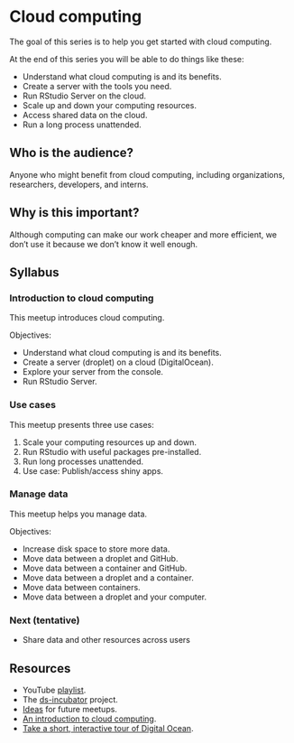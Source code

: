 
# Cloud computing

The goal of this series is to help you get started with cloud computing.

At the end of this series you will be able to do things like these:

-   Understand what cloud computing is and its benefits.
-   Create a server with the tools you need.
-   Run RStudio Server on the cloud.
-   Scale up and down your computing resources.
-   Access shared data on the cloud.
-   Run a long process unattended.

## Who is the audience?

Anyone who might benefit from cloud computing, including organizations,
researchers, developers, and interns.

## Why is this important?

Although computing can make our work cheaper and more efficient, we
don’t use it because we don’t know it well enough.

## Syllabus

### Introduction to cloud computing

This meetup introduces cloud computing.

Objectives:

-   Understand what cloud computing is and its benefits.
-   Create a server (droplet) on a cloud (DigitalOcean).
-   Explore your server from the console.
-   Run RStudio Server.

### Use cases

This meetup presents three use cases:

1.  Scale your computing resources up and down.
2.  Run RStudio with useful packages pre-installed.
3.  Run long processes unattended.
4.  Use case: Publish/access shiny apps.

### Manage data

This meetup helps you manage data.

Objectives:

-   Increase disk space to store more data.
-   Move data between a droplet and GitHub.
-   Move data between a container and GitHub.
-   Move data between a droplet and a container.
-   Move data between containers.
-   Move data between a droplet and your computer.

### Next (tentative)

-   Share data and other resources across users

## Resources

-   YouTube [playlist](https://bit.ly/ds-incubator-videos).
-   The
    [ds-incubator](https://github.com/2DegreesInvesting/ds-incubator#ds-incubator)
    project.
-   [Ideas](https://bit.ly/dsi-ideas) for future meetups.
-   [An introduction to cloud
    computing](https://www.digitalocean.com/community/tutorials/a-general-introduction-to-cloud-computing).
-   [Take a short, interactive tour of Digital
    Ocean](https://www.digitalocean.com/try/developer-brand#tour).
